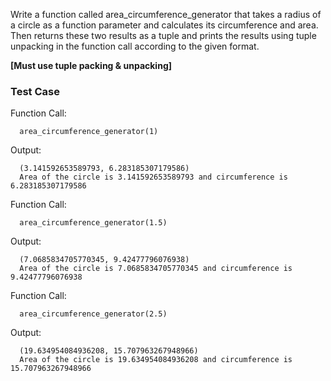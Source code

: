 Write a function called area_circumference_generator that takes a radius of a circle as a function parameter and calculates its circumference and area. Then returns these two results as a tuple and prints the results using tuple unpacking in the function call according to the given format.

**[Must use tuple packing & unpacking]**

### Test Case

Function Call:

```
  area_circumference_generator(1)
```

Output:

```
  (3.141592653589793, 6.283185307179586)
  Area of the circle is 3.141592653589793 and circumference is 6.283185307179586
```

Function Call:

```
  area_circumference_generator(1.5)
```

Output:

```
  (7.0685834705770345, 9.42477796076938)
  Area of the circle is 7.0685834705770345 and circumference is 9.42477796076938
```

Function Call:

```
  area_circumference_generator(2.5)
```

Output:

```
  (19.634954084936208, 15.707963267948966)
  Area of the circle is 19.634954084936208 and circumference is 15.707963267948966
```
